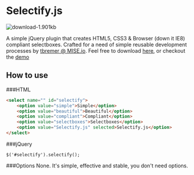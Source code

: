 Selectify.js
============
![download-1.901kb](http://img.shields.io/badge/Download-1.901kb-136ad5.svg?style=flat)

A simple jQuery plugin that creates HTML5, CSS3 & Browser (down it IE8) compliant selectboxes. Crafted for a need of simple reusable development processes by [tbremer @ MISE.io](//mise.io). Feel free to download [here](https://github.com/tbremer/selectify.js/archive/master.zip), or checkout the [demo](//mise.io/selectify.js)

How to use
-----------
###HTML
```html
<select name="" id="selectify">
    <option value="simple">Simple</option>
    <option value="beautiful">Beautiful</option>
    <option value="compliant">Compliant</option>
    <option value="selectboxes">Selectboxes</option>
    <option value="Selectify.js" selected>Selectify.js</option>
</select>
```

###jQuery
```jquery
$('#selectify').selectify();
```

###Options
None. It's simple, effective and stable, you don't need options.
